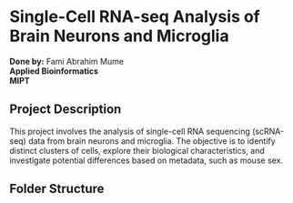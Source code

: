 # Single-Cell RNA-seq Analysis of Brain Neurons and Microglia

**Done by:** Fami Abrahim Mume  
**Applied Bioinformatics**  
**MIPT**

## Project Description

This project involves the analysis of single-cell RNA sequencing (scRNA-seq) data from brain neurons and microglia. The objective is to identify distinct clusters of cells, explore their biological characteristics, and investigate potential differences based on metadata, such as mouse sex.

## Folder Structure


